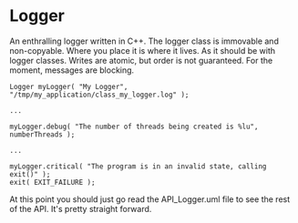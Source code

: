 # Logger
An enthralling logger written in C++.
The logger class is immovable and non-copyable. Where you place it is where it lives.
As it should be with logger classes. Writes are atomic, but order is not guaranteed.
For the moment, messages are blocking.

```
Logger myLogger( "My Logger", "/tmp/my_application/class_my_logger.log" );

...

myLogger.debug( "The number of threads being created is %lu", numberThreads );

...

myLogger.critical( "The program is in an invalid state, calling exit()" );
exit( EXIT_FAILURE );
```

At this point you should just go read the API_Logger.uml file to see the rest of the API.
It's pretty straight forward.
